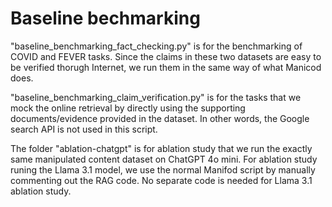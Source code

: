 # Baseline bechmarking

"baseline_benchmarking_fact_checking.py" is for the benchmarking of COVID and FEVER tasks. Since the claims in these two datasets are easy to be verified thorugh Internet, we run them in the same way of what Manicod does.

"baseline_benchmarking_claim_verification.py" is for the tasks that we mock the online retrieval by directly using the supporting documents/evidence provided in the dataset. In other words, the Google search API is not used in this script.

The folder "ablation-chatgpt" is for ablation study that we run the exactly same manipulated content dataset on ChatGPT 4o mini. For ablation study runing the Llama 3.1 model, we use the normal Manifod script by manually commenting out the RAG code. No separate code is needed for Llama 3.1 ablation study.